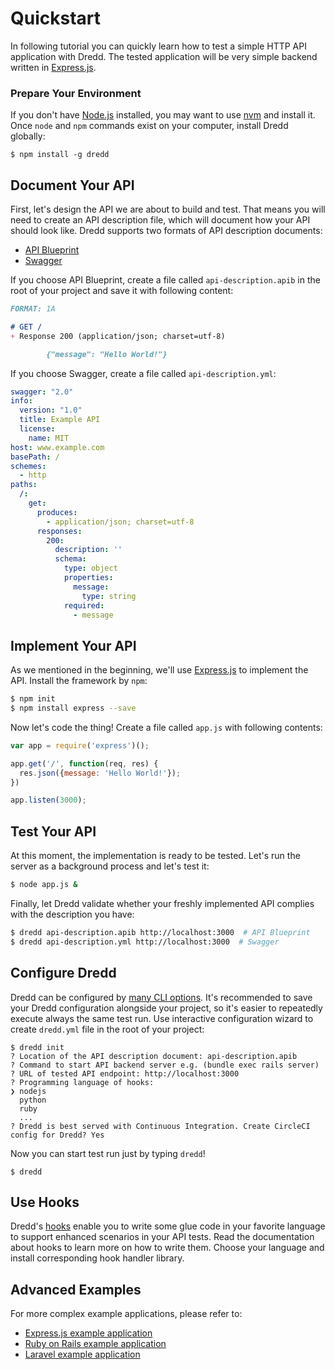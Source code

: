 # Quickstart

In following tutorial you can quickly learn how to test a simple HTTP API application with Dredd. The tested application will be very simple backend written in [Express.js][].

### Prepare Your Environment

If you don't have [Node.js](https://nodejs.org/) installed, you may want to use [nvm](https://github.com/creationix/nvm) and install it. Once `node` and `npm` commands exist on your computer, install Dredd globally:

```
$ npm install -g dredd
```

## Document Your API

First, let's design the API we are about to build and test. That means you will need to create an API description file, which will document how your API should look like. Dredd supports two formats of API description documents:

- [API Blueprint][]
- [Swagger][]

If you choose API Blueprint, create a file called `api-description.apib` in the root of your project and save it with following content:

```markdown
FORMAT: 1A

# GET /
+ Response 200 (application/json; charset=utf-8)

        {"message": "Hello World!"}
```

If you choose Swagger, create a file called `api-description.yml`:

```yaml
swagger: "2.0"
info:
  version: "1.0"
  title: Example API
  license:
    name: MIT
host: www.example.com
basePath: /
schemes:
  - http
paths:
  /:
    get:
      produces:
        - application/json; charset=utf-8
      responses:
        200:
          description: ''
          schema:
            type: object
            properties:
              message:
                type: string
            required:
              - message
```

## Implement Your API

As we mentioned in the beginning, we'll use [Express.js][] to implement the API. Install the framework by `npm`:

```sh
$ npm init
$ npm install express --save
```

Now let's code the thing! Create a file called `app.js` with following contents:

```javascript
var app = require('express')();

app.get('/', function(req, res) {
  res.json({message: 'Hello World!'});
})

app.listen(3000);
```

## Test Your API

At this moment, the implementation is ready to be tested. Let's run the server as a background process and let's test it:

```sh
$ node app.js &
```

Finally, let Dredd validate whether your freshly implemented API complies with the description you have:

```sh
$ dredd api-description.apib http://localhost:3000  # API Blueprint
$ dredd api-description.yml http://localhost:3000  # Swagger
```

## Configure Dredd

Dredd can be configured by [many CLI options](usage-cli.md). It's recommended to save your Dredd configuration alongside your project, so it's easier to repeatedly execute always the same test run. Use interactive configuration wizard to create `dredd.yml` file in the root of your project:

```
$ dredd init
? Location of the API description document: api-description.apib
? Command to start API backend server e.g. (bundle exec rails server)
? URL of tested API endpoint: http://localhost:3000
? Programming language of hooks:
❯ nodejs
  python
  ruby
  ...
? Dredd is best served with Continuous Integration. Create CircleCI config for Dredd? Yes
```

Now you can start test run just by typing `dredd`!

```
$ dredd
```

## Use Hooks

Dredd's [hooks](hooks.md) enable you to write some glue code in your favorite language to support enhanced scenarios in your API tests. Read the documentation about hooks to learn more on how to write them. Choose your language and install corresponding hook handler library.

## Advanced Examples

For more complex example applications, please refer to:

- [Express.js example application](http://github.com/apiaryio/dredd-example)
- [Ruby on Rails example application](https://github.com/theodorton/dredd-test-rails)
- [Laravel example application](https://github.com/ddelnano/dredd-hooks-php/wiki/Laravel-Example)


[API Blueprint]: http://apiblueprint.org/
[Swagger]: http://swagger.io/
[Express.js]: http://expressjs.com/starter/hello-world.html
